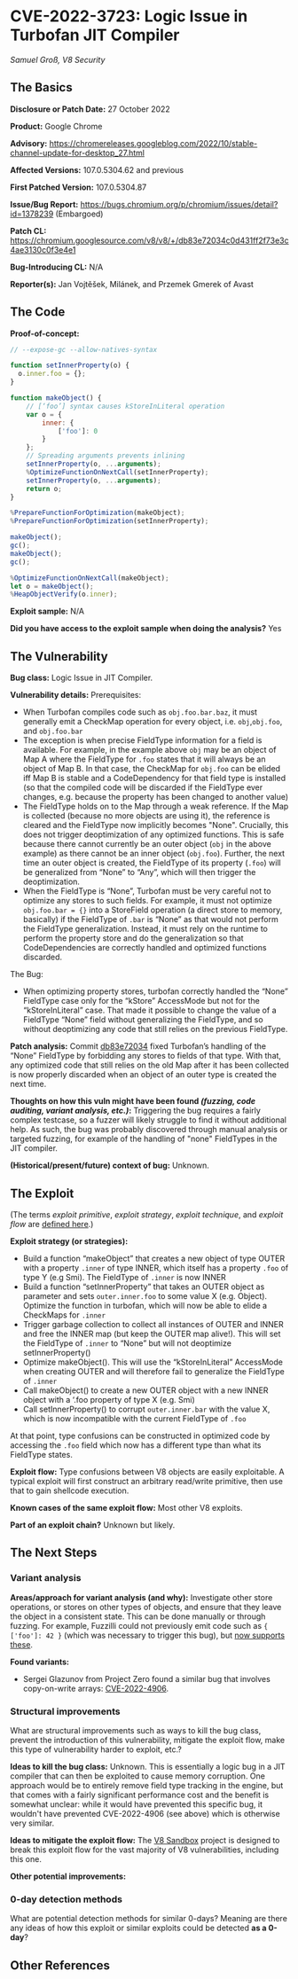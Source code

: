 # CVE-2022-3723: Logic Issue in Turbofan JIT Compiler
*Samuel Groß, V8 Security*

## The Basics

**Disclosure or Patch Date:** 27 October 2022

**Product:** Google Chrome

**Advisory:** https://chromereleases.googleblog.com/2022/10/stable-channel-update-for-desktop_27.html

**Affected Versions:** 107.0.5304.62 and previous

**First Patched Version:** 107.0.5304.87

**Issue/Bug Report:** https://bugs.chromium.org/p/chromium/issues/detail?id=1378239 (Embargoed)

**Patch CL:** https://chromium.googlesource.com/v8/v8/+/db83e72034c0d431ff2f73e3c4ae3130c0f3e4e1

**Bug-Introducing CL:** N/A

**Reporter(s):** Jan Vojtěšek, Milánek, and Przemek Gmerek of Avast

## The Code

**Proof-of-concept:**
```javascript
// --expose-gc --allow-natives-syntax

function setInnerProperty(o) {
  o.inner.foo = {};
}

function makeObject() {
    // [‘foo’] syntax causes kStoreInLiteral operation
    var o = {
        inner: {
            ['foo']: 0
        }
    };
    // Spreading arguments prevents inlining
    setInnerProperty(o, ...arguments);
    %OptimizeFunctionOnNextCall(setInnerProperty);
    setInnerProperty(o, ...arguments);
    return o;
}

%PrepareFunctionForOptimization(makeObject);
%PrepareFunctionForOptimization(setInnerProperty);

makeObject();
gc();
makeObject();
gc();

%OptimizeFunctionOnNextCall(makeObject);
let o = makeObject();
%HeapObjectVerify(o.inner);

```

**Exploit sample:** 
N/A

**Did you have access to the exploit sample when doing the analysis?**
Yes

## The Vulnerability

**Bug class:**
Logic Issue in JIT Compiler.

**Vulnerability details:**
Prerequisites:
* When Turbofan compiles code such as `obj.foo.bar.baz`, it must generally emit a CheckMap operation for every object, i.e. `obj`,`obj.foo`, and `obj.foo.bar`
* The exception is when precise FieldType information for a field is available. For example, in the example above `obj` may be an object of Map A where the FieldType for `.foo` states that it will always be an object of Map B. In that case, the CheckMap for `obj.foo` can be elided iff Map B is stable and a CodeDependency for that field type is installed (so that the compiled code will be discarded if the FieldType ever changes, e.g. because the property has been changed to another value)
* The FieldType holds on to the Map through a weak reference. If the Map is collected (because no more objects are using it), the reference is cleared and the FieldType now implicitly becomes "None". Crucially, this does not trigger deoptimization of any optimized functions. This is safe because there cannot currently be an outer object (`obj` in the above example) as there cannot be an inner object (`obj.foo`). Further, the next time an outer object is created, the FieldType of its property (`.foo`) will be generalized from “None” to “Any”, which will then trigger the deoptimization.
* When the FieldType is “None”, Turbofan must be very careful not to optimize any stores to such fields. For example, it must not optimize `obj.foo.bar = {}` into a StoreField operation (a direct store to memory, basically) if the FieldType of `.bar` is “None” as that would not perform the FieldType generalization. Instead, it must rely on the runtime to perform the property store and do the generalization so that CodeDependencies are correctly handled and optimized functions discarded.

The Bug:
* When optimizing property stores, turbofan correctly handled the “None” FieldType case only for the “kStore” AccessMode but not for the “kStoreInLiteral” case. That made it possible to change the value of a FieldType “None” field without generalizing the FieldType, and so without deoptimizing any code that still relies on the previous FieldType.

**Patch analysis:**
Commit [db83e72034](https://chromium.googlesource.com/v8/v8/+/db83e72034c0d431ff2f73e3c4ae3130c0f3e4e1) fixed Turbofan’s handling of the “None” FieldType by forbidding any stores to fields of that type. With that, any optimized code that still relies on the old Map after it has been collected is now properly discarded when an object of an outer type is created the next time. 

**Thoughts on how this vuln might have been found _(fuzzing, code auditing, variant analysis, etc.)_:**
Triggering the bug requires a fairly complex testcase, so a fuzzer will likely struggle to find it without additional help. As such, the bug was probably discovered through manual analysis or targeted fuzzing, for example of the handling of "none" FieldTypes in the JIT compiler.

**(Historical/present/future) context of bug:** Unknown.

## The Exploit

(The terms *exploit primitive*, *exploit strategy*, *exploit technique*, and *exploit flow* are [defined here](https://googleprojectzero.blogspot.com/2020/06/a-survey-of-recent-ios-kernel-exploits.html).)

**Exploit strategy (or strategies):**
* Build a function “makeObject” that creates a new object of type OUTER with a property `.inner` of type INNER, which itself has a property `.foo` of type Y (e.g Smi). The FieldType of `.inner` is now INNER
* Build a function “setInnerProperty” that takes an OUTER object as parameter and sets `outer.inner.foo` to some value X (e.g. Object). Optimize the function in turbofan, which will now be able to elide a CheckMaps for `.inner`
* Trigger garbage collection to collect all instances of OUTER and INNER and free the INNER map (but keep the OUTER map alive!). This will set the FieldType of `.inner` to “None” but will not deoptimize setInnerProperty()
* Optimize makeObject(). This will use the “kStoreInLiteral” AccessMode when creating OUTER and will therefore fail to generalize the FieldType of `.inner`
* Call makeObject() to create a new OUTER object with a new INNER object with a ‘.foo property of type X (e.g. Smi)
* Call setInnerProperty() to corrupt `outer.inner.bar` with the value X, which is now incompatible with the current FieldType of `.foo`

At that point, type confusions can be constructed in optimized code by accessing the `.foo` field which now has a different type than what its FieldType states.

**Exploit flow:**
Type confusions between V8 objects are easily exploitable. A typical exploit will first construct an arbitrary read/write primitive, then use that to gain shellcode execution.

**Known cases of the same exploit flow:** 
Most other V8 exploits.

**Part of an exploit chain?** 
Unknown but likely.

## The Next Steps

### Variant analysis

**Areas/approach for variant analysis (and why):** 
Investigate other store operations, or stores on other types of objects, and ensure that they leave the object in a consistent state. This can be done manually or through fuzzing. For example, Fuzzilli could not previously emit code such as `{ ['foo']: 42 }` (which was necessary to trigger this bug), but [now supports these](https://github.com/googleprojectzero/fuzzilli/commit/840c09e07f342c2210694ececd23ef8ac3d669d6).

**Found variants:** 
* Sergei Glazunov from Project Zero found a similar bug that involves copy-on-write arrays: [CVE-2022-4906](https://bugs.chromium.org/p/chromium/issues/detail?id=1382434).

### Structural improvements

What are structural improvements such as ways to kill the bug class, prevent the introduction of this vulnerability, mitigate the exploit flow, make this type of vulnerability harder to exploit, etc.?

**Ideas to kill the bug class:** 
Unknown. This is essentially a logic bug in a JIT compiler that can then be exploited to cause memory corruption. One approach would be to entirely remove field type tracking in the engine, but that comes with a fairly significant performance cost and the benefit is somewhat unclear: while it would have prevented this specific bug, it wouldn't have prevented CVE-2022-4906 (see above) which is otherwise very similar.

**Ideas to mitigate the exploit flow:** 
The [V8 Sandbox](https://docs.google.com/document/d/1FM4fQmIhEqPG8uGp5o9A-mnPB5BOeScZYpkHjo0KKA8/edit?usp=sharing) project is designed to break this exploit flow for the vast majority of V8 vulnerabilities, including this one.

**Other potential improvements:**

### 0-day detection methods

What are potential detection methods for similar 0-days? Meaning are there any ideas of how this exploit or similar exploits could be detected **as a 0-day**?

## Other References 
